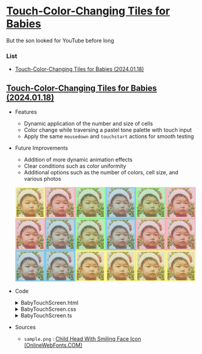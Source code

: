 # [Touch-Color-Changing Tiles for Babies](../README.md#)

But the son looked for YouTube before long


### List

- [Touch-Color-Changing Tiles for Babies (2024.01.18)](#touch-color-changing-tiles-for-babies-20240118)


## [Touch-Color-Changing Tiles for Babies (2024.01.18)](#list)

- Features
  - Dynamic application of the number and size of cells
  - Color change while traversing a pastel tone palette with touch input
  - Apply the same `mousedown` and `touchstart` actions for smooth testing

- Future Improvements
  - Addition of more dynamic animation effects
  - Clear conditions such as color uniformity
  - Additional options such as the number of colors, cell size, and various photos

  ![BabyTouchScreen_Santa.gif](./Images/BabyTouchScreen_Santa.gif)

- Code
  <details>
    <summary>BabyTouchScreen.html</summary>

  ```html
  <!DOCTYPE html>

  <html lang="en">

  <head>
      <meta charset="UTF-8">
      <meta name="viewport" content="width=device-width, initial-scale=1.0">
      <link rel="stylesheet" href="BabyTouchScreen.css">
      <script defer src="BabyTouchScreen.js"></script>
      <title>Touch-Color-Changing Tiles for My Son</title>
  </head>

  <body>
      <canvas id="responsiveGridCanvas"></canvas>
  </body>

  </html>
  ```
  </details>
  <details>
    <summary>BabyTouchScreen.css</summary>

  ```css
  body, html {
      background-color: #333;
      margin: 0;
      padding: 0;
      overflow: hidden;
    }
  ```
  ```css
    canvas {
      display: block;
      margin: auto;
    }
  ```
  </details>
  <details>
    <summary>BabyTouchScreen.ts</summary>

  ```ts
  let firstRun: boolean = true;

  const canvas = document.getElementById('responsiveGridCanvas') as HTMLCanvasElement;
  const ctx = canvas.getContext('2d');

  const defaultCellSize = 120;                                // Default cell size
  let actualCellSizeX: number = defaultCellSize;
  let actualCellSizeY: number = defaultCellSize;
  const paddingPercentage = 0.05;                             // 5% padding on each side
  const sampleImageSrc = './Images/santa.jpg';                // Updated image path

  const pastelColors = [                                      // Pastel tone color palette
      '#FFB6C1', '#FFF68F', '#98FB98', '#87CEEB'
  ];
  const cellColors: string[][] = [];                          // 2D array to store the color of each cell

  const img = new Image();                                    // Image object
  img.src = sampleImageSrc;
  const sampleImageAlpha = 0.7;                               // Fixed transparency for the sample image
  ```
  ```ts
  img.onload = function () {
      updateCanvas();
  };
  ```
  ```ts
  function updateCanvas() {
      const numCols = Math.floor(window.innerWidth / defaultCellSize);
      const numRows = Math.floor(window.innerHeight / defaultCellSize);
      actualCellSizeX = window.innerWidth / numCols;
      actualCellSizeY = window.innerHeight / numRows;

      canvas.width = numCols * actualCellSizeX;
      canvas.height = numRows * actualCellSizeY;

      for (let y = 0; y < numRows; y += 1) {
          const rowColors: string[] = [];

          for (let x = 0; x < numCols; x += 1) {
              // Assign color
              if (firstRun) {
                  // Assign a random color
                  const randomColor = pastelColors[Math.floor(Math.random() * pastelColors.length)];
                  rowColors.push(randomColor);
                  ctx.fillStyle = randomColor;
              } else {
                  ctx.fillStyle = cellColors[y][x];
              }
              ctx.globalAlpha = 1; // Do not apply transparency to the background color
              ctx.fillRect(x * actualCellSizeX, y * actualCellSizeY, actualCellSizeX, actualCellSizeY);

              // Draw the sample image in the grid (apply fixed transparency)
              const paddingX = actualCellSizeX * paddingPercentage;
              const paddingY = actualCellSizeY * paddingPercentage;

              const resizedWidth = actualCellSizeX - 2 * paddingX;
              const resizedHeight = actualCellSizeY - 2 * paddingY;

              // Draw image with padding at the center of each cell
              const imgX = x * actualCellSizeX + paddingX;
              const imgY = y * actualCellSizeY + paddingY;
              ctx.globalAlpha = sampleImageAlpha;
              ctx.drawImage(img, imgX, imgY, resizedWidth, resizedHeight);
          }

          if (firstRun) {
              cellColors.push(rowColors);
          }
      }
      firstRun = false;
  }
  ```
  ```ts
  function handleInput(event: MouseEvent) {
      const clickedX = event.clientX - canvas.getBoundingClientRect().left;
      const clickedY = event.clientY - canvas.getBoundingClientRect().top;

      const colIndex = Math.floor(clickedX / actualCellSizeX);
      const rowIndex = Math.floor(clickedY / actualCellSizeY);

      // Change the palette order each time you click
      const currentColorIndex = pastelColors.findIndex(color => color === cellColors[rowIndex][colIndex]);
      const nextColorIndex = (currentColorIndex + 1) % pastelColors.length;

      // Only change the color of the selected cell
      cellColors[rowIndex][colIndex] = pastelColors[nextColorIndex];

      // Redraw only the selected cell
      ctx.fillStyle = cellColors[rowIndex][colIndex];
      ctx.globalAlpha = 1; // Do not apply transparency to the background color
      ctx.fillRect(colIndex * actualCellSizeX, rowIndex * actualCellSizeY, actualCellSizeX, actualCellSizeY);

      // Update the image
      img.src = sampleImageSrc;

      // Log variables for debugging
      console.log('actualCellSizeX:', actualCellSizeX);
      console.log('actualCellSizeY:', actualCellSizeY);
      console.log('clickedX:', clickedX);
      console.log('clickedY:', clickedY);
      console.log('colIndex:', colIndex);
      console.log('rowIndex:', rowIndex);
      console.log('currentColorIndex:', currentColorIndex);
      console.log('nextColorIndex:', nextColorIndex);
      console.log('cellColors:', cellColors);
  }
  ```
  ```ts
  canvas.addEventListener('mousedown', handleInput);
  canvas.addEventListener('touchstart', (event) => {
      event.preventDefault();
      handleInput(event);
  }, { passive: true });

  window.addEventListener('resize', () => {
      firstRun = true;
      updateCanvas();
  });
  ```
  </details>

- Sources
  - `sample.png` : [Child Head With Smiling Face Icon (OnlineWebFonts.COM)](https://www.onlinewebfonts.com/icon/57082)
